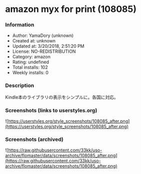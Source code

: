 # amazon myx for print (108085)

### Information
- Author: YamaDory (unknown)
- Created at: unknown
- Updated at: 3/20/2018, 2:51:20 PM
- License: NO-REDISTRIBUTION
- Category: amazon
- Rating: undefined
- Total installs: 102
- Weekly installs: 0


### Description
Kindle本のライブラリの表示をシンプルに。各国に対応。


### Screenshots (links to userstyles.org)
![https://userstyles.org/style_screenshots/108085_after.png](https://userstyles.org/style_screenshots/108085_after.png)


### Screenshots (archived)
![https://raw.githubusercontent.com/33kk/uso-archive/flomaster/data/screenshots/108085_after.png](https://raw.githubusercontent.com/33kk/uso-archive/flomaster/data/screenshots/108085_after.png)
